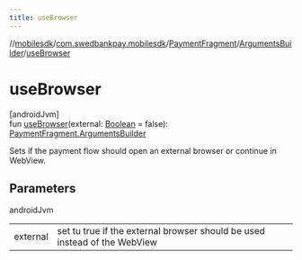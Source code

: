 ```yaml
---
title: useBrowser
---
```

//[mobilesdk](../../../../index.html)/[com.swedbankpay.mobilesdk](../../index.html)/[PaymentFragment](../index.html)/[ArgumentsBuilder](index.html)/[useBrowser](use-browser.html)



# useBrowser



[androidJvm]\
fun [useBrowser](use-browser.html)(external: [Boolean](https://kotlinlang.org/api/latest/jvm/stdlib/kotlin/-boolean/index.html) = false): [PaymentFragment.ArgumentsBuilder](index.html)



Sets if the payment flow should open an external browser or continue in WebView.



## Parameters


androidJvm

| | |
|---|---|
| external | set tu true if the external browser should be used instead of the WebView |




